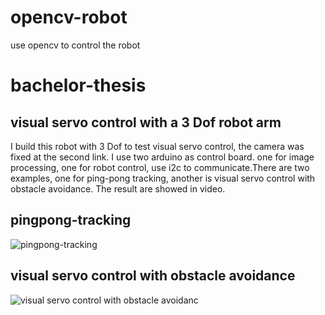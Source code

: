 # opencv-robot
use opencv to control the robot

bachelor-thesis
=================
visual servo control with a 3 Dof robot arm
-----------------------------------------------
I build this robot with 3 Dof to test visual servo control, the camera was fixed at the second link. I use two arduino as control board. one for image processing, one for robot control, use i2c to communicate.There are two examples, one for ping-pong tracking, another is visual servo control with obstacle avoidance. The result are showed in video.

pingpong-tracking
-------------------
![pingpong-tracking](https://github.com/william-in-kit/opencv-robot/blob/master/pingpong-tracking.gif)

visual servo control with obstacle avoidance
---------------------------------------------
![visual servo control with obstacle avoidanc](https://github.com/william-in-kit/opencv-robot/blob/master/visual_servo_control.gif)
